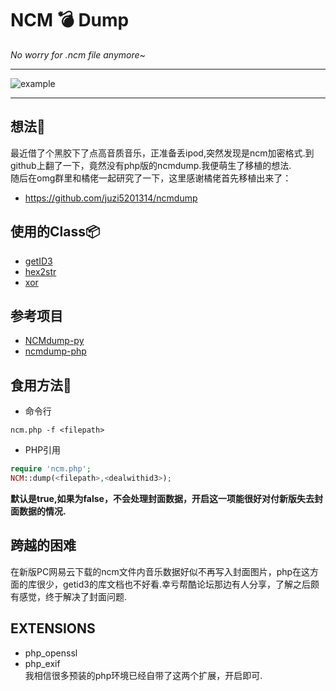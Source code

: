 # NCM 💣 Dump

*No worry for .ncm file anymore~*

----------------------
![example](https://wx4.sinaimg.cn/large/ed039e1fly1g8t79wp6dfj206105zdge)  

----------------------

## 想法🤔 
   最近借了个黑胶下了点高音质音乐，正准备丢ipod,突然发现是ncm加密格式.到github上翻了一下，竟然没有php版的ncmdump.我便萌生了移植的想法.   
   随后在omg群里和橘佬一起研究了一下，这里感谢橘佬首先移植出来了：  
   * https://github.com/juzi5201314/ncmdump  
   
## 使用的Class📦  
   * [getID3](https://github.com/JamesHeinrich/getID3)  
   * [hex2str](https://www.cnblogs.com/wangluochong/p/11383000.html)  
   * [xor](https://www.cnblogs.com/dannywang/p/5316768.html)  
   
## 参考项目  
   * [NCMdump-py](https://github.com/bolitao/ncm)  
   * [ncmdump-php](https://github.com/juzi5201314/ncmdump)  
   
## 食用方法💊  
   * 命令行  
   ```
   ncm.php -f <filepath>  
   ```
   * PHP引用  
   ```php
   require 'ncm.php';  
   NCM::dump(<filepath>,<dealwithid3>);  
   ```
   **<dealwithid3>默认是true,如果为false，不会处理封面数据，开启这一项能很好对付新版失去封面数据的情况.**  
   
## 跨越的困难  
   在新版PC网易云下载的ncm文件内音乐数据好似不再写入封面图片，php在这方面的库很少，getid3的库文档也不好看.幸亏帮酷论坛那边有人分享，了解之后颇有感觉，终于解决了封面问题.   
   
## EXTENSIONS  
   * php_openssl  
   * php_exif     
   我相信很多预装的php环境已经自带了这两个扩展，开启即可.  
